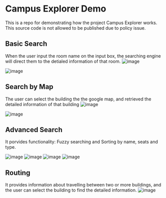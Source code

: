 # Campus Explorer Demo
This is a repo for demonstrating how the project Campus Explorer works. This source code is not allowed to be published due to policy issue.
## Basic Search
When the user input the room name on the input box, the searching engine will direct them to the detialed information of that room.
![image](https://github.com/user-attachments/assets/e6f4b97b-55d6-48f6-bdad-9d9af41c1be2)

![image](https://github.com/user-attachments/assets/80eb9a84-0211-415c-8b34-cf05b2cbcede)

## Search by Map
The user can select the building the the google map, and retrieved the detailed information of that building
![image](https://github.com/user-attachments/assets/c17c273a-e3d2-4b06-a27b-f062480f8b3f)

![image](https://github.com/user-attachments/assets/f27782f2-47a9-42f0-84d2-3d1c9cd11886)

## Advanced Search
It porvides functionality: Fuzzy searching and Sorting by name, seats and type.

![image](https://github.com/user-attachments/assets/45d7b9b7-d1b8-4dc7-a8a7-52e64917c287)
![image](https://github.com/user-attachments/assets/cd22cf32-0fda-4c43-ac7b-bd3a0e19442e)
![image](https://github.com/user-attachments/assets/3918114a-d429-4dd1-a3f6-f2992d4269c2)
![image](https://github.com/user-attachments/assets/0d11eb31-0bf1-42de-81db-5bb0dc3fad2f)

## Routing
It provides information about travelling between two or more buildings, and the user can select the building to find the detailed information.
![image](https://github.com/user-attachments/assets/407f3677-9e4e-47e0-ae29-43b515728fc0)





